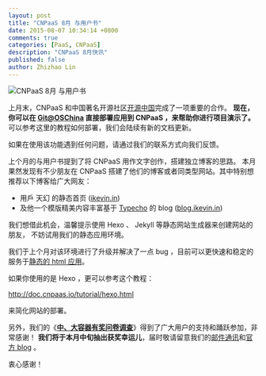 ```yaml
---
layout: post
title: "CNPaaS 8月 与用户书"
date: 2015-08-07 10:34:14 +0800
comments: true
categories: [PaaS, CNPaaS]
description: "CNPaaS 8月快讯"
published: false
author: Zhizhao Lin
---
```


<img class="center" src="{{root_url}}/images/posts/aug-2015.jpg" title="CNPaaS 8月 与用户书"></img>

上月末，CNPaaS 和中国著名开源社区[开源中国]完成了一项重要的合作。
**现在，你可以在 **[Git@OSChina]** 直接部署应用到 CNPaaS ，来帮助你进行项目演示了。**
可以参考这里的教程如何部署，我们会陆续有新的文档更新。

如果在使用该功能遇到任何问题，请通过我们的联系方式向我们反馈。

上个月的与用户书提到了将 CNPaaS 用作文字创作，搭建独立博客的思路。
本月果然发现有不少朋友在 CNPaaS 搭建了他们的博客或者同类型网站。其中特别想推荐以下博客给广大网友：

* 用戶 天幻 的静态首页 ([ikevin.in](http://ikevin.in))
* 及他一个模版精美内容丰富基于 [Typecho](http://doc.cnpaas.io/tutorial/typecho.html) 的 blog ([blog.ikevin.in](http://blog.ikevin.in))


我们想借此机会，温馨提示使用 Hexo 、 Jekyll 等静态网站生成器来创建网站的朋友，
不妨试用我们的静态应用环境。

我们于上个月对该环境进行了升级并解决了一点 bug ，目前可以更快速和稳定的服务于[静态的 html 应用]。

如果你使用的是 Hexo ，更可以参考这个教程：

<http://doc.cnpaas.io/tutorial/hexo.html>

来简化网站的部署。

另外，我们的《**[中、大容器有奖问卷调查](http://www.mikecrm.com/f.php?t=N5UfKt)**》得到了广大用户的支持和踊跃参加，非常感谢！
**我们将于本月中旬抽出获奖幸运儿**，届时敬请留意我们的[邮件通讯]和[官方 blog] 。

衷心感谢！

[开源中国]: http://www.oschina.net
[Git@OSChina]: http://git.oschina.net
[静态的 html 应用]: http://doc.cnpaas.io/tutorial/static.html
[官方 blog]: http://blog.cnpaas.io
[邮件通讯]: http://www.cnpaas.io/contact-us/
